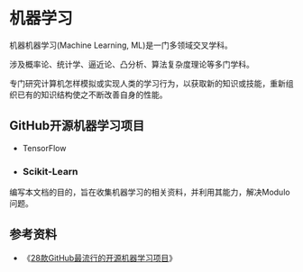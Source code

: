 # 机器学习

机器机器学习\(Machine Learning, ML\)是一门多领域交叉学科。

涉及概率论、统计学、逼近论、凸分析、算法复杂度理论等多门学科。

专门研究计算机怎样模拟或实现人类的学习行为，以获取新的知识或技能，重新组织已有的知识结构使之不断改善自身的性能。

## GitHub开源机器学习项目

* TensorFlow
* ### Scikit-Learn

编写本文档的目的，旨在收集机器学习的相关资料，并利用其能力，解决Modulo问题。



## 参考资料

* 《[28款GitHub最流行的开源机器学习项目](http://www.linuxidc.com/Linux/2016-04/130424.htm)》



